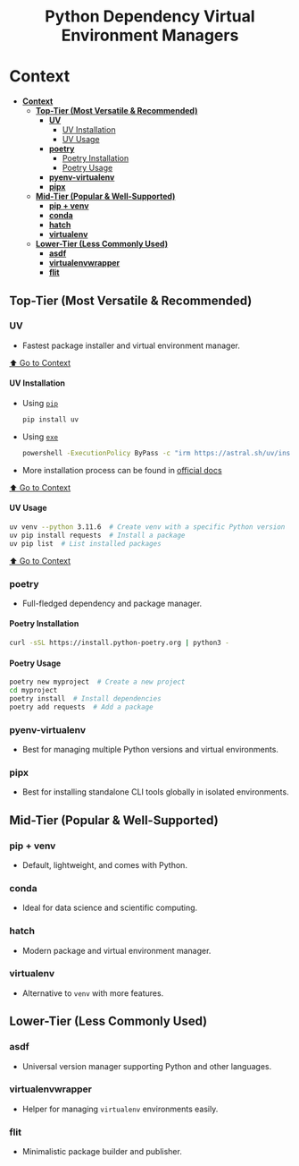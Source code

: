 <div align="center">
<h1>Python Dependency Virtual Environment Managers</h1>
</div>

# **Context**
- [**Context**](#context)
  - [**Top-Tier (Most Versatile \& Recommended)**](#top-tier-most-versatile--recommended)
    - [**UV**](#uv)
      - [UV Installation](#uv-installation)
      - [UV Usage](#uv-usage)
    - [**poetry**](#poetry)
      - [Poetry Installation](#poetry-installation)
      - [Poetry Usage](#poetry-usage)
    - [**pyenv-virtualenv**](#pyenv-virtualenv)
    - [**pipx**](#pipx)
  - [**Mid-Tier (Popular \& Well-Supported)**](#mid-tier-popular--well-supported)
    - [**pip + venv**](#pip--venv)
    - [**conda**](#conda)
    - [**hatch**](#hatch)
    - [**virtualenv**](#virtualenv)
  - [**Lower-Tier (Less Commonly Used)**](#lower-tier-less-commonly-used)
    - [**asdf**](#asdf)
    - [**virtualenvwrapper**](#virtualenvwrapper)
    - [**flit**](#flit)

## **Top-Tier (Most Versatile & Recommended)**

### **UV**

- Fastest package installer and virtual environment manager.

[⬆️ Go to Context](#context)

#### UV Installation

- Using [`pip`](https://pypi.org/project/uv/)

  ```sh
  pip install uv
  ```

- Using [`exe`](https://docs.astral.sh/uv/getting-started/installation/)

  ```sh
  powershell -ExecutionPolicy ByPass -c "irm https://astral.sh/uv/install.ps1 | iex"
  ```

- More installation process can be found in [official docs](https://docs.astral.sh/uv/getting-started/installation)

[⬆️ Go to Context](#context)

#### UV Usage

  ```sh
  uv venv --python 3.11.6  # Create venv with a specific Python version
  uv pip install requests  # Install a package
  uv pip list  # List installed packages
  ```

[⬆️ Go to Context](#context)

### **poetry**

- Full-fledged dependency and package manager.

#### Poetry Installation

```sh
curl -sSL https://install.python-poetry.org | python3 -
```

#### Poetry Usage

```sh
poetry new myproject  # Create a new project
cd myproject
poetry install  # Install dependencies
poetry add requests  # Add a package
```

### **pyenv-virtualenv**

- Best for managing multiple Python versions and virtual environments.

### **pipx**

- Best for installing standalone CLI tools globally in isolated environments.

## **Mid-Tier (Popular & Well-Supported)**

### **pip + venv**

- Default, lightweight, and comes with Python.

### **conda**

- Ideal for data science and scientific computing.

### **hatch**

- Modern package and virtual environment manager.

### **virtualenv**

- Alternative to `venv` with more features.

## **Lower-Tier (Less Commonly Used)**

### **asdf**

- Universal version manager supporting Python and other languages.

### **virtualenvwrapper**

- Helper for managing `virtualenv` environments easily.

### **flit**

- Minimalistic package builder and publisher.

